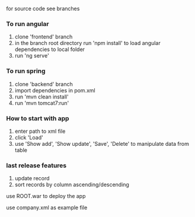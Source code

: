 for source code see branches

### To run angular
1. clone 'frontend' branch
2. in the branch root directory run 'npm install' to load angular dependencies to local folder
3. run 'ng serve'
### To run spring
1. clone 'backend' branch
2. import dependencies in pom.xml
3. run 'mvn clean install'
4. run 'mvn tomcat7:run'

### How to start with app
1. enter path to xml file
2. click 'Load'
3. use 'Show add', 'Show update', 'Save', 'Delete' to manipulate data from table

### last release features
1. update record
2. sort records by column ascending/descending

use ROOT.war to deploy the app

use company.xml as example file

